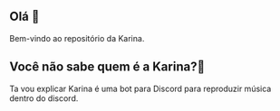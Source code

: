 ## Olá 👋
Bem-vindo ao repositório da Karina.

## Você não sabe quem é a Karina?🤔
Ta vou explicar Karina é uma bot para Discord para reproduzir música dentro do discord.
